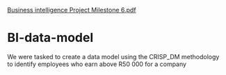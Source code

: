 [Business intelligence Project Milestone 6.pdf](https://github.com/D-Huma/BI-data-model/files/6550644/Business.intelligence.Project.Milestone.6.pdf)
# BI-data-model
We were tasked to create a data model using the CRISP_DM methodology to identify employees who earn above R50 000 for a company

